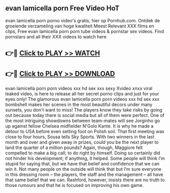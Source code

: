 ## evan lamicella porn Free Video HoT 

evan lamicella porn porno video's gratis, hier op Pornhub.com. Ontdek de groeiende verzameling van hoge kwaliteit Meest Relevant XXX films en clips,
Free evan lamicella porn porn tube videos & pornstar sex videos. Find pornstars and all their XXX videos to watch here


## 👉🔴 [Click to PLAY >> WATCH](http://us.freeplayer.one?title=evan_lamicella_porn&ref=16D)

## 👉🔴 [Click to PLAY >> DOWNLOAD](http://us.freeplayer.one?title=evan_lamicella_porn&ref=16D)


evan lamicella porn porn videos xxx hd sex xxx sexy Xvideo xnxx viral leaked video, is here to release all her secret porno clips and just for your eyes only! The glamorous evan lamicella porn porn videos xxx hd sex xxx bombshell makes her scenes in the most beautiful decors under many sunsets, you don't want to miss! The players know they take risks by going out because today there is social media but all of them were perfect. One of the most intriguing showdowns between team-mates will see Jorginho go up against fellow Chelsea midfielder N'Golo Kante. It is why he made a detour to USA before even setting foot on Polish soil. That first meeting was close to four hours, Sousa tells Sky Sports. With two winners in the last month and over and given away in prizes, could you be the next player to land the quarter of a million pounds? Again, though, Maggiore felt compelled to make a big call; to do right by himself. Doing so certainly did not hinder his development; if anything, it helped. Some people will think I’m stupid for saying that, but we have that belief and confidence that we can win it. Not many people on the outside will think that but I’m sure everyone in this dressing room – the players, the staff and the management – all have that same belief that we can. Rashford, however, insists there are no truth to those rumours and that he is focused on improving his own game.